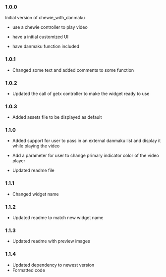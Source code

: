### 1.0.0

Initial version of chewie_with_danmaku

- use a chewie controller to play video

- have a initial customized UI

- have danmaku function included



### 1.0.1

- Changed some text and added comments to some function



### 1.0.2

- Updated the call of getx controller to make the widget ready to use



### 1.0.3

- Added assets file to be displayed as default



### 1.1.0

- Added support for user to pass in an external danmaku list and display it while playing the video

- Add a parameter for user to change primary indicator color of the video player

- Updated readme file



### 1.1.1

- Changed widget name



### 1.1.2

- Updated readme to match new widget name



### 1.1.3

- Updated readme with preview images


### 1.1.4

- Updated dependency to newest version
- Formatted code